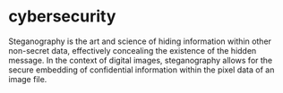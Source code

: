 # cybersecurity
Steganography is the art and science of hiding information within other non-secret data, effectively concealing the existence of the hidden message. In the context of digital images, steganography allows for the secure embedding of confidential information within the pixel data of an image file.
